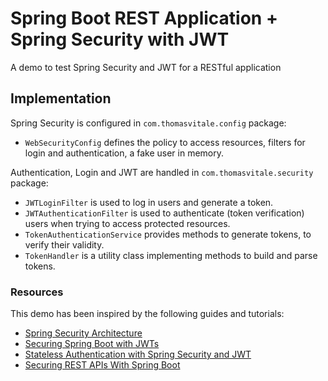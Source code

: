 # Spring Boot REST Application + Spring Security with JWT

A demo to test Spring Security and JWT for a RESTful application

## Implementation

Spring Security is configured in `com.thomasvitale.config` package:
* `WebSecurityConfig` defines the policy to access resources, filters for login and authentication, a fake user in memory.

Authentication, Login and JWT are handled in `com.thomasvitale.security` package:
* `JWTLoginFilter` is used to log in users and generate a token.
* `JWTAuthenticationFilter` is used to authenticate (token verification) users when trying to access protected resources.
* `TokenAuthenticationService` provides methods to generate tokens, to verify their validity.
* `TokenHandler` is a utility class implementing methods to build and parse tokens.

### Resources

This demo has been inspired by the following guides and tutorials:

* [Spring Security Architecture](https://spring.io/guides/topicals/spring-security-architecture/)
* [Securing Spring Boot with JWTs](https://auth0.com/blog/securing-spring-boot-with-jwts/)
* [Stateless Authentication with Spring Security and JWT](http://technicalrex.com/2015/02/20/stateless-authentication-with-spring-security-and-jwt)
* [Securing REST APIs With Spring Boot](http://ryanjbaxter.com/2015/01/06/securing-rest-apis-with-spring-boot/)